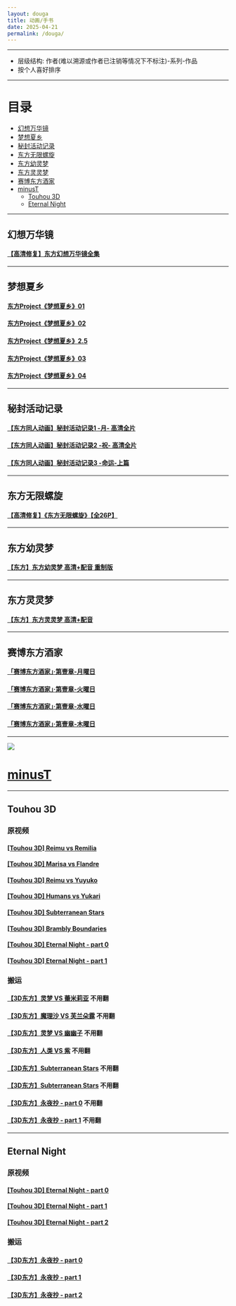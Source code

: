 ```yaml
---
layout: douga
title: 动画/手书
date: 2025-04-21
permalink: /douga/
---
```

---
- 层级结构: 作者(难以溯源或作者已注销等情况下不标注)-系列-作品
- 按个人喜好排序

---
# 目录
- [幻想万华镜](#幻想万华镜)
- [梦想夏乡](#梦想夏乡)
- [秘封活动记录](#秘封活动记录)
- [东方无限螺旋](#东方无限螺旋)
- [东方幼灵梦](#东方幼灵梦)
- [东方灵灵梦](#东方灵灵梦)
- [赛博东方酒家](#赛博东方酒家)
- [minusT](#minust)
  - [Touhou 3D](#touhou-3d)
  - [Eternal Night](#eternal-night)

---
## 幻想万华镜
#### [【高清修复】东方幻想万华镜全集](https://www.bilibili.com/video/BV1VuZ5YjEin)
---
## 梦想夏乡
#### [东方Project《梦想夏乡》01](https://www.bilibili.com/video/BV14T421a73X)
#### [东方Project《梦想夏乡》02](https://www.bilibili.com/video/BV1NZ421u7Qd)
#### [东方Project《梦想夏乡》2.5](https://www.bilibili.com/video/BV15Z421M75P)
#### [东方Project《梦想夏乡》03](https://www.bilibili.com/video/BV19CvpevEgz)
#### [东方Project《梦想夏乡》04](https://www.bilibili.com/video/BV1Sy411z7eP)
---
## 秘封活动记录
#### [【东方同人动画】秘封活动记录1 -月- 高清全片](https://www.bilibili.com/video/BV1DH4y1N7u5)
#### [【东方同人动画】秘封活动记录2 -祝- 高清全片](https://www.bilibili.com/video/BV1kD421J7UJ)
#### [【东方同人动画】秘封活动记录3 -命运-上篇](https://www.bilibili.com/video/BV1SH4y1A7Wp)
---
## 东方无限螺旋
#### [【高清修复】《东方无限螺旋》【全26P】](https://www.bilibili.com/video/BV1Pr4y1a74L)
---
## 东方幼灵梦
#### [【东方】东方幼灵梦 高清+配音 重制版](https://www.bilibili.com/video/BV13F411N7Bi)
---
## 东方灵灵梦
#### [【东方】东方灵灵梦 高清+配音](https://www.bilibili.com/video/BV1cr4y1j73h)
---
## 赛博东方酒家
#### [「赛博东方酒家」·第壹章-月曜日](https://www.bilibili.com/video/BV1dA41157js)
#### [「赛博东方酒家」·第壹章-火曜日](https://www.bilibili.com/video/BV1do4y1y7Jf)
#### [「赛博东方酒家」·第壹章-水曜日](https://www.bilibili.com/video/BV1vP4y1s7WL)
#### [「赛博东方酒家」·第壹章-木曜日](https://www.bilibili.com/video/BV1wF411e78e)
---
![](https://yt3.googleusercontent.com/ytc/AIdro_mpXvrMTqor_2jCpD_yvOCyedoMoOyafzT5-qXKbk0dmwY=s160-c-k-c0x00ffffff-no-rj)
# [minusT](https://www.youtube.com/@0minusT)
---
## Touhou 3D
### 原视频
#### [[Touhou 3D] Reimu vs Remilia](https://www.youtube.com/watch?v=LSAq1AT7g9Q)
#### [[Touhou 3D] Marisa vs Flandre](https://www.youtube.com/watch?v=unRPhNH-YWo)
#### [[Touhou 3D] Reimu vs Yuyuko](https://www.youtube.com/watch?v=57Zwrx9a9Lo)
#### [[Touhou 3D] Humans vs Yukari](https://www.youtube.com/watch?v=G98Pn4JLDR8)
#### [[Touhou 3D] Subterranean Stars](https://www.youtube.com/watch?v=PWeH_CcTq_8)
#### [[Touhou 3D] Brambly Boundaries](https://www.youtube.com/watch?v=KjJMWj6BYhY)
#### [[Touhou 3D] Eternal Night - part 0](https://www.youtube.com/watch?v=xRSlq42_sUE)
#### [[Touhou 3D] Eternal Night - part 1](https://www.youtube.com/watch?v=430ejbSn-5k)
### 搬运
#### [【3D东方】灵梦 VS 蕾米莉亚](https://www.bilibili.com/video/BV1Us41127mf) 不用翻
#### [【3D东方】魔理沙 VS 芙兰朵露](https://www.bilibili.com/video/BV1is411d7dX) 不用翻
#### [【3D东方】灵梦 VS 幽幽子](https://www.bilibili.com/video/BV1os411d7Uw) 不用翻
#### [【3D东方】人类 VS 紫](https://www.bilibili.com/video/BV1Ns411o7sv) 不用翻
#### [【3D东方】Subterranean Stars](https://www.bilibili.com/video/BV15x411U7Kb) 不用翻
#### [【3D东方】Subterranean Stars](https://www.bilibili.com/video/BV15x411U7Kb) 不用翻
#### [【3D东方】永夜抄 - part 0](https://www.bilibili.com/video/BV1cV411m7NG) 不用翻
#### [【3D东方】永夜抄 - part 1](https://www.bilibili.com/video/BV19P4y177iz) 不用翻
---
## Eternal Night
### 原视频
#### [[Touhou 3D] Eternal Night - part 0](https://www.youtube.com/watch?v=xRSlq42_sUE)
#### [[Touhou 3D] Eternal Night - part 1](https://www.youtube.com/watch?v=430ejbSn-5k)
#### [[Touhou 3D] Eternal Night - part 2](https://www.youtube.com/watch?v=OuBmpQSVDZs)
### 搬运
#### [【3D东方】永夜抄 - part 0](https://www.bilibili.com/video/BV1cV411m7NG)
#### [【3D东方】永夜抄 - part 1](https://www.bilibili.com/video/BV19P4y177iz)
#### [【3D东方】永夜抄 - part 2](https://www.bilibili.com/video/BV1gM4m1d78p)
